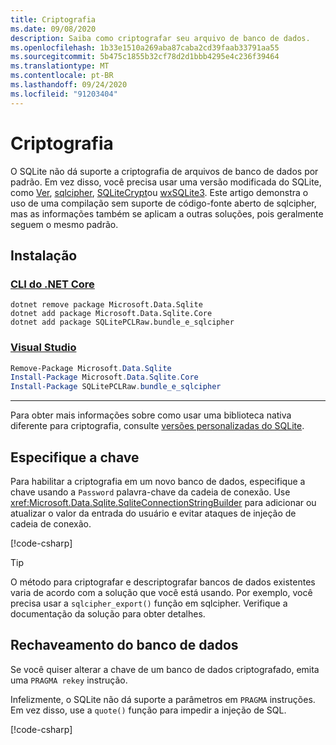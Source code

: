 ```yaml
---
title: Criptografia
ms.date: 09/08/2020
description: Saiba como criptografar seu arquivo de banco de dados.
ms.openlocfilehash: 1b33e1510a269aba87caba2cd39faab33791aa55
ms.sourcegitcommit: 5b475c1855b32cf78d2d1bbb4295e4c236f39464
ms.translationtype: MT
ms.contentlocale: pt-BR
ms.lasthandoff: 09/24/2020
ms.locfileid: "91203404"
---
```

# <a name="encryption"></a>Criptografia

O SQLite não dá suporte a criptografia de arquivos de banco de dados por padrão. Em vez disso, você precisa usar uma versão modificada do SQLite, como [Ver](https://www.hwaci.com/sw/sqlite/see.html), [sqlcipher](https://www.zetetic.net/sqlcipher/), [SQLiteCrypt](http://www.sqlite-crypt.com/)ou [wxSQLite3](https://utelle.github.io/wxsqlite3). Este artigo demonstra o uso de uma compilação sem suporte de código-fonte aberto de sqlcipher, mas as informações também se aplicam a outras soluções, pois geralmente seguem o mesmo padrão.

## <a name="installation"></a>Instalação

### <a name="net-core-cli"></a>[CLI do .NET Core](#tab/netcore-cli)

```dotnetcli
dotnet remove package Microsoft.Data.Sqlite
dotnet add package Microsoft.Data.Sqlite.Core
dotnet add package SQLitePCLRaw.bundle_e_sqlcipher
```

### <a name="visual-studio"></a>[Visual Studio](#tab/visual-studio)

``` PowerShell
Remove-Package Microsoft.Data.Sqlite
Install-Package Microsoft.Data.Sqlite.Core
Install-Package SQLitePCLRaw.bundle_e_sqlcipher
```

---

Para obter mais informações sobre como usar uma biblioteca nativa diferente para criptografia, consulte [versões personalizadas do SQLite](custom-versions.md).

## <a name="specify-the-key"></a>Especifique a chave

Para habilitar a criptografia em um novo banco de dados, especifique a chave usando a `Password` palavra-chave da cadeia de conexão. Use <xref:Microsoft.Data.Sqlite.SqliteConnectionStringBuilder> para adicionar ou atualizar o valor da entrada do usuário e evitar ataques de injeção de cadeia de conexão.

[!code-csharp[](../../../../samples/snippets/standard/data/sqlite/EncryptionSample/Program.cs?name=snippet_ConnectionStringBuilder)]

> [!TIP]
> O método para criptografar e descriptografar bancos de dados existentes varia de acordo com a solução que você está usando. Por exemplo, você precisa usar a `sqlcipher_export()` função em sqlcipher. Verifique a documentação da solução para obter detalhes.

## <a name="rekeying-the-database"></a>Rechaveamento do banco de dados

Se você quiser alterar a chave de um banco de dados criptografado, emita uma `PRAGMA rekey` instrução.

Infelizmente, o SQLite não dá suporte a parâmetros em `PRAGMA` instruções. Em vez disso, use a `quote()` função para impedir a injeção de SQL.

[!code-csharp[](../../../../samples/snippets/standard/data/sqlite/EncryptionSample/Program.cs?name=snippet_Rekey)]
